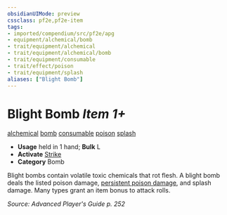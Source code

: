 ```yaml
---
obsidianUIMode: preview
cssclass: pf2e,pf2e-item
tags:
- imported/compendium/src/pf2e/apg
- equipment/alchemical/bomb
- trait/equipment/alchemical
- trait/equipment/alchemical/bomb
- trait/equipment/consumable
- trait/effect/poison
- trait/equipment/splash
aliases: ["Blight Bomb"]
---
```

# Blight Bomb *Item 1+*  
[alchemical](alchemical.md)  [bomb](bomb.md)  [consumable](consumable.md)  [poison](rules/traits/poison.md)  [splash](splash.md)  

- **Usage** held in 1 hand; **Bulk** L
- **Activate** [Strike](strike.md)
- **Category** Bomb

Blight bombs contain volatile toxic chemicals that rot flesh. A blight bomb deals the listed poison damage, [persistent poison damage](conditions.md#Persistent%20Damage), and splash damage. Many types grant an item bonus to attack rolls.

*Source: Advanced Player's Guide p. 252*